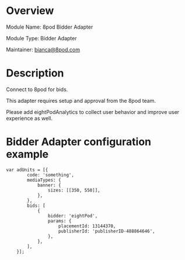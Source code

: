 # Overview
Module Name: 8pod Bidder Adapter 

Module Type: Bidder Adapter

Maintainer: bianca@8pod.com

# Description

Connect to 8pod for bids.

This adapter requires setup and approval from the 8pod team.

Please add eightPodAnalytics to collect user behavior and improve user experience as well.

# Bidder Adapter configuration example

```
var adUnits = [{
        code: 'something',
        mediaTypes: {
            banner: {
                sizes: [[350, 550]],
            },
        },
        bids: [
            {
                bidder: 'eightPod',
                params: {
                    placementId: 13144370,
                    publisherId: 'publisherID-488864646',
                },
            },
        ],
    }];
```
